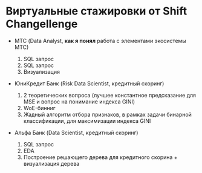 # Виртуальные стажировки от Shift Changellenge

- МТС (Data Analyst, **как я понял** работа с элементами экосистемы МТС)
  1. SQL запрос
  2. SQL запрос
  3. Визуализация

- ЮниКредит Банк (Risk Data Scientist, кредитный скоринг)
  1. 2 теоретических вопроса (лучшее константное предсказание для MSE и вопрос на понимание индекса GINI)
  2. WoE-бинниг
  3. Жадный алгоритм отбора признаков, в рамках задачи бинарной классификации, для максимизации индекса GINI 

- Альфа Банк (Data Scientist, кредитный скоринг)
  1. SQL запрос
  2. EDA
  3. Построение решающего дерева для кредитного скорина + визуализация дерева
